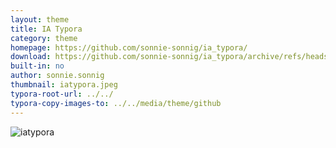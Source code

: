 ```yaml
---
layout: theme
title: IA Typora
category: theme
homepage: https://github.com/sonnie-sonnig/ia_typora/
download: https://github.com/sonnie-sonnig/ia_typora/archive/refs/heads/main.zip
built-in: no
author: sonnie.sonnig
thumbnail: iatypora.jpeg
typora-root-url: ../../
typora-copy-images-to: ../../media/theme/github
---
```

![iatypora](https://github.com/sonnie-sonnig/ia_typora/blob/main/iatypora.jpeg)
